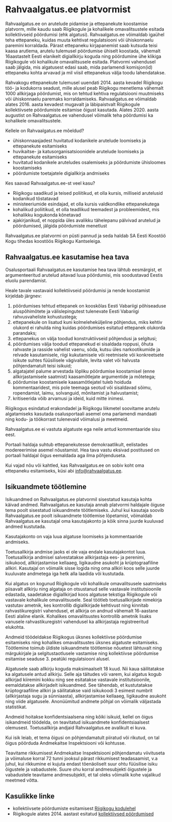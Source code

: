 # Rahvaalgatus.ee platvormist

Rahvaalgatus.ee on arutelude pidamise ja ettepanekute koostamise platvorm, mille kaudu saab Riigikogule ja kohalikele omavalitsustele esitada kollektiivseid pöördumisi (ehk algatusi). Rahvaalgatus.ee võimaldab igaühel teha ettepaneku, kuidas muuta kehtivat regulatsiooni või ühiskonnaelu paremini korraldada. Pärast ettepaneku kirjapanemist saab kutsuda teisi kaasa arutlema, arutelu tulemusel pöördumise ühiselt koostada, vähemalt 16aastastelt Eesti elanikelt digiallkirju koguda ning pöördumine ühe klikiga Riigikogule või kohalikule omavalitsusele esitada. Platvormi vahendusel saab jälgida, mis algatusest edasi saab, mida parlamendi komisjon(id) ettepaneku kohta arvavad ja mil viisil ettepanekus välja toodu lahendatakse. 

Rahvakogu ettepanekute tulemusel uuendati 2014. aasta kevadel Riigikogu töö- ja kodukorra seadust, mille alusel peab Riigikogu menetlema vähemalt 1000 allkirjaga pöördumist, mis on tehtud kehtiva regulatsiooni muutmiseks või ühiskonnaelu paremaks korraldamiseks. Rahvaalgatus.ee võimaldab alates 2016. aasta kevadest mugavalt ja läbipaistvalt Riigikogule kollektiivsete pöördumiste esitamise õigust kasutada. Alates 2020. aasta augustist on Rahvaalgatus.ee vahendusel võimalik teha pöördumisi ka kohalikele omavalitsustele.  

Kellele on Rahvaalgatus.ee mõeldud?

- ühiskonnaasjadest huvitatud kodanikele arutelude loomiseks ja ettepanekute esitamiseks
- huvikaitse- ja katusorganisatsioonidele arutelude loomiseks ja ettepanekute esitamiseks
- huvitatud kodanikele aruteludes osalemiseks ja pöördumiste ühisloomes koostamiseks
- pöördumiste toetajatele digiallkirja andmiseks

Kes saavad Rahvaalgatus.ee-st veel kasu?

- Riigikogu saadikud ja teised poliitikud, et olla kursis, milliseid arutelusid kodanikud tõstatavad
- ministeeriumide esindajad, et olla kursis valdkondlike ettepanekutega
- kohalikud poliitikud, et olla teadlikud teemadest ja probleemidest, mis kohalikku kogukonda kõnetavad
- ajakirjanikud, et noppida üles avalikku tähelepanu pälvivad arutelud ja pöördumised, jälgida pöördumiste menetlust

Rahvaalgatus.ee platvormi on püsti pannud ja seda haldab SA Eesti Koostöö Kogu tihedas koostöös Riigikogu Kantseleiga.

## <a id="tos"></a> Rahvaalgatus.ee kasutamise hea tava

Osalusportaali Rahvaalgatus.ee kasutamise hea tava lähtub eesmärgist, et argumenteeritud arutelud aitavad luua pöördumisi, mis soodustavad Eestis eluolu parendamist.

Heale tavale vastavaid kollektiivseid pöördumisi ja nende koostamist kirjeldab järgnev:

1. pöördumises tehtud ettepanek on kooskõlas Eesti Vabariigi põhiseaduse aluspõhimõtete ja välislepingutest tulenevate Eesti Vabariigi rahvusvaheliste kohustustega;
2. ettepanekule on lisatud kuni kolmeleheküljeline põhjendus, miks kehtiv olukord ei rahulda ning kuidas pöördumises esitatud ettepanek olukorda parandaks; 
3. ettepanekus on välja toodud konstruktiivseid põhjendusi ja selgitusi; 
4. pöördumises välja toodud ettepanekud ei sisaldada roppusi, õhuta rahvaste ja rasside vahelist vaenu, sõda, kutsu üles narkootikumide ja relvade kasutamisele, riigi kukutamisele või reetmisele või konkreetsete isikute suhtes füüsilisele vägivallale, levita valet või halvusta põhjendamatult teisi isikuid;
5. algatajatel palume arvestada lõpliku pöördumise koostamisel (enne allkirjastamisele saatmist) kaasamõtlejate argumentide ja mõtetega; 
6. pöördumise koostamisele kaasamõtlejatel tuleb hoiduda kommentaaridest, mis pole teemaga seotud või sisaldavad sõimu, ropendamist, laimu, solvanguid, mõnitamist ja halvustamist; 
7. kritiseerida võib arvamusi ja ideid, kuid mitte inimesi.  

Riigikogus esindatud erakondadel ja Riigikogu liikmetel soovitame arutelu algatamiseks kasutada osalusportaali asemel oma parlamendi mandaati ning kodu- ja töökorrast tulenevaid võimalusi ja meetmeid. 

Rahvaalgatus.ee ei vastuta algatuste ega neile antud kommentaaride sisu eest. 

Portaali haldaja suhtub ettepanekutesse demokraatlikult, eelistades modereerimise asemel nõustamist. Hea tava vastu eksivad postitused on portaali haldajal õigus eemaldada aga ilma põhjenduseta. 

Kui vajad nõu või kahtled, kas Rahvaalgatus.ee on sobiv koht oma ettepaneku esitamiseks, küsi abi info@rahvaalgatus.ee. 

## Isikuandmete töötlemine

Isikuandmed on Rahvaalgatus.ee platvormil sisestatud kasutaja kohta käivad andmed. Rahvaalgatus.ee kasutaja annab platvormi haldajale õiguse tema poolt sisestatud isikuandmete töötlemiseks. Juhul kui kasutaja soovib Rahvaalgatus.ee poolt isikuandmete töötlemise lõpetamist, võimaldab Rahvaalgatus.ee kasutajal oma kasutajakonto ja kõik sinna juurde kuuluvad andmed kustutada.

Kasutajakonto on vaja luua algatuse loomiseks ja kommentaaride andmiseks.

Toetusallkirja andmise jaoks ei ole vaja endale kasutajakontot luua. Toetusallkirja andmisel salvestatakse allkirjastaja ees- ja perenimi, isikukood, allkirjastamise kellaaeg, ligikaudne asukoht ja krüptograafiline allkiri. Kasutajal on võimalik sisse logida ning oma allkiri koos selle juurde kuuluvate andmetega iga hetk alla laadida või kustutada. 

Kui algatus on kogunud Riigikogule või kohalikule omavalitsusele saatmiseks piisavalt allkirju ning algataja on otsustanud selle vastavale institutsioonile edastada, saadetakse digiallkirjad koos algatuse tekstiga Riigikogule või vastavale kohalikule omavalitsusele. Seal töötleb toetusallkirjade nimekirja vastutav ametnik, kes kontrollib digiallkirjade kehtivust ning kinnitab rahvastikuregistri vahendusel, et allkirja on andnud vähemalt 16-aastane Eesti alaline elanik. Kohalikes omavalitsustes kontrollib ametnik lisaks vanusele rahvastikuregistri vahendusel ka allkirjastaja registreeritud elukohta. 

Andmeid töödeldakse Riigikogus üksnes kollektiivse pöördumise esitamiseks ning kohalikes omavalitsustes üksnes algatuste esitamiseks. Töötlemine toimub üldiste isikuandmete töötlemise nõuetest lähtuvalt ning märgukirjale ja selgitustaotlusele vastamise ning kollektiivse pöördumise esitamise seaduse 3. peatüki regulatsiooni alusel.

Algatusele saab allkirju koguda maksimaalselt 18 kuud. Nii kaua säilitatakse ka algatusele antud allkirju. Selle aja täitudes või varem, kui algatus kogub allkirjad kiiremini kokku ning see esitatakse vastavale institutsioonile, eemaldatakse allkirjadelt isikuandmed. See tähendab, et kustutatakse krüptograafiline allkiri ja säilitatakse vaid isikukoodi 3 esimest numbrit (allkirjastaja sugu ja sünniaasta), allkirjastamise kellaaeg, ligikaudne asukoht ning viide algatusele. Anonüümitud andmete põhjal on võimalik väljastada statistikat. 

Andmeid hoitakse konfidentsiaalsena ning kõiki isikuid, kellel on õigus isikandmeid töödelda, on teavitatud isikuandmete konfidentsiaalsest olemusest. Toetusallkirja andjaid Rahvaalgatus.ee avalikult ei kuva. 

Kui isik leiab, et tema õigusi on põhjendamatult piiratud või rikutud, on tal õigus pöörduda Andmekaitse Inspektsiooni või kohtusse.

Teavitame rikkumisest Andmekaitse Inspektsiooni põhjendamatu viivituseta ja võimaluse korral 72 tunni jooksul pärast rikkumisest teadasaamist, v.a juhul, kui rikkumine ei kujuta endast tõenäoliselt suur ohtu füüsilise isiku õigustele ja vabadustele. Suure ohu korral andmesubjekti õigustele ja vabadustele teavitame andmesubjekti, et tal oleks võimalik kohe vajalikud meetmed võtta.


## Kasulikke linke

- kollektiivsete pöördumiste esitamisest [Riigikogu kodulehel](https://www.riigikogu.ee/tutvustus-ja-ajalugu/raakige-kaasa/esitage-kollektiivne-poordumine/)
- Riigikogule alates 2014. aastast esitatud [kollektiivsed pöördumised](https://www.riigikogu.ee/tutvustus-ja-ajalugu/raakige-kaasa/esitage-kollektiivne-poordumine/riigikogule-esitatud-kollektiivsed-poordumised/)

